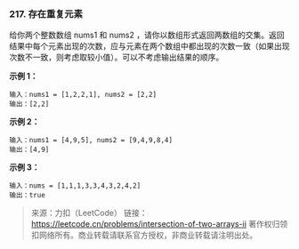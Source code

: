 ### 217. 存在重复元素
给你两个整数数组 nums1 和 nums2 ，请你以数组形式返回两数组的交集。返回结果中每个元素出现的次数，应与元素在两个数组中都出现的次数一致（如果出现次数不一致，则考虑取较小值）。可以不考虑输出结果的顺序。



**示例 1：**
```text
输入：nums1 = [1,2,2,1], nums2 = [2,2]
输出：[2,2]
```
**示例 2：**
```text
输入：nums1 = [4,9,5], nums2 = [9,4,9,8,4]
输出：[4,9]
```
**示例 3：**
```text
输入：nums = [1,1,1,3,3,4,3,2,4,2]
输出：true
```


>来源：力扣（LeetCode）
链接：https://leetcode.cn/problems/intersection-of-two-arrays-ii
著作权归领扣网络所有。商业转载请联系官方授权，非商业转载请注明出处。
